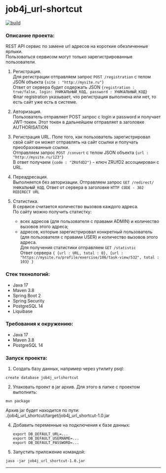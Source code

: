 # job4j_url-shortcut

[![build](https://github.com/SergeyPoletaev/job4j_url_shortcut/workflows/build/badge.svg)](https://github.com/SergeyPoletaev/job4j_url_shortcut/actions)

### Описание проекта:

REST API сервис по замене url адресов на короткие обезличенные ярлыки.  
Пользоваться сервисом могут только зарегистрированные пользователи.

1. Pегистрация.  
   Для регистрации отправляем запрос
   ``POST /registration`` c телом JSON объекта ``{site : "http://mysite.ru"}``  
   Ответ от сервера будет содержать
   JSON ``{registration : true/false, login: УНИКАЛЬНЫЙ_КОД, password : УНИКАЛЬНЫЙ_КОД}``  
   Флаг registration указывает, что регистрация выполнена или нет, то есть сайт уже есть в системе.

2. Авторизация.  
   Пользователь отправляет POST запрос с login и password и получает JWT-токен. Этот токен в дальнейшем отправляет в
   заголовке AUTHORISATION

3. Регистрация URL. Поле того, как пользователь зарегистрировал свой сайт он может отправлять на сайт ссылки и получать
   преобразованные ссылки.  
   Отправляем запрос ``POST /convert`` c телом JSON объекта ``{url : "http://mysite.ru/123"}``  
   В ответ получаем ``{code : "ZRUfdD2"}`` - ключ ZRUfD2 ассоциирован с URL.

4. Переадресация.  
   Выполняется без авторизации. Отправляем запрос ``GET /redirect/УНИКАЛЬНЫЙ_КОД``. Ответ от сервера в
   заголовке ``HTTP CODE - 302 REDIRECT URL``

5. Статистика.  
   В сервисе считается количество вызовов каждого адреса.  
   По сайту можно получить статистку:
   - всех адресов (для пользователя с правами ADMIN) и количество вызовов этого адреса;
   - адресов, которые зарегистрировал конкретный пользователь (для пользователя с правами USER) и количество вызовов
     этого адреса.  
     Для получения статистики отправляем ``GET /statistic``  
     Ответ
     сервера ``{ {url : URL, total : 0}, {url : "https://mysite.ru/profile/exercise/106/task-view/532", total : 103} }``

### Стек технологий:

* Java 17
* Maven 3.8
* Spring Boot 2
* Spring Security
* PostgreSQL 14
* Liquibase

### Требования к окружению:

* Java 17
* Maven 3.8
* PostgreSQL 14

### Запуск проекта:

1. Создать базу данных, например через утилиту psql:

``` 
create database job4j_urlshortcut 
```

2. Упаковать проект в jar архив. Для этого в папке с проектом выполнить:

``` 
mvn package   
```  

Архив jar будет находится по пути: ./job4j_url_shortcut/target/job4j_url_shortcut-1.0.jar

4. Добавить переменные на подключения к базе данных:
   ```
   export DB_DEFAULT_URL=...
   export DB_DEFAULT_USERNAME=...
   export DB_DEFAULT_PASSWORD=...
   ```
5. Запустить приложение командой:

``` 
java -jar job4j_url_shortcut-1.0.jar 
```

---


